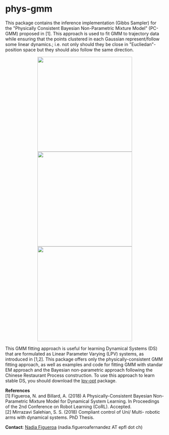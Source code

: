 # phys-gmm
This package contains the inference implementation (Gibbs Sampler) for the "Physically Consistent Bayesian Non-Parametric Mixture Model" (PC-GMM) proposed in [1]. This approach is used to fit GMM to trajectory data while ensuring that the points clustered in each Gaussian represent/follow some linear dynamics.; i.e. not only should they be close in "Eucliedan"-position space but they should also follow the same direction. 

<p align="center">
<img src="https://github.com/nbfigueroa/phys-gmm/blob/master/figs/sine-pcgmm.png" width="300"><img src="https://github.com/nbfigueroa/phys-gmm/blob/master/figs/sine-crpgmm.png" width="300"><img src="https://github.com/nbfigueroa/phys-gmm/blob/master/figs/sine-crpgmm.png" width="300">
</>


This GMM fitting approach is useful for learning Dynamical Systems (DS) that are formulated as Linear Parameter Varying (LPV) systems, as introduced in [1,2]. This package offers only the physically-consistent GMM fitting approach, as well as examples and code for fitting GMM with standar EM approach and the Bayesian non-parametric approach following the Chinese Restaurant Process construction. To use this approach to learn stable DS, you should download the [lpv-opt](https://github.com/nbfigueroa/lpv-opt.git)  package.   




**References**    
[1] Figueroa, N. and Billard, A. (2018) A Physically-Consistent Bayesian Non-Parametric Mixture Model for Dynamical System Learning. In Proceedings of the 2nd Conference on Robot Learning (CoRL). Accepted.  
[2] Mirrazavi Salehian, S. S. (2018) Compliant control of Uni/ Multi- robotic arms with dynamical systems. PhD Thesis.  

**Contact**: [Nadia Figueroa](http://lasa.epfl.ch/people/member.php?SCIPER=238387) (nadia.figueroafernandez AT epfl dot ch)
